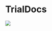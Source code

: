# TrialDocs


[![](https://img.shields.io/badge/docs-stable-blue.svg)](https://USER_NAME.github.io/PACKAGE_NAME.jl/stable)
